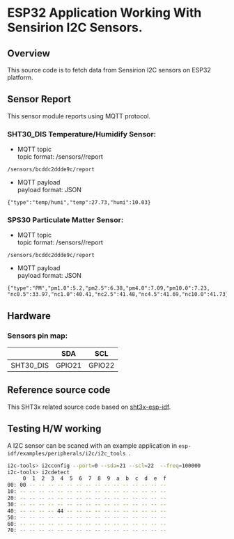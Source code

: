 # ESP32 Application Working With Sensirion I2C Sensors.

## Overview

This source code is to fetch data from Sensirion I2C sensors on ESP32 platform.

## Sensor Report

This sensor module reports using MQTT protocol.

### SHT30_DIS Temperature/Humidify Sensor:
- MQTT topic  
  topic format: /sensors/<MAC address>/report
```
/sensors/bcddc2ddde9c/report
```
- MQTT payload  
  payload format: JSON
```
{"type":"temp/humi","temp":27.73,"humi":10.03}
```

### SPS30 Particulate Matter Sensor:
- MQTT topic  
  topic format: /sensors/<MAC address>/report
```
/sensors/bcddc2ddde9c/report
```
- MQTT payload  
  payload format: JSON
```
{"type":"PM","pm1.0":5.2,"pm2.5":6.38,"pm4.0":7.09,"pm10.0":7.23,
"nc0.5":33.97,"nc1.0":40.41,"nc2.5":41.48,"nc4.5":41.69,"nc10.0":41.73}
```

## Hardware

### Sensors pin map:

|                  | SDA    | SCL    |
| ---------------- | ------ | ------ |
| SHT30_DIS        | GPIO21 | GPIO22 |

## Reference source code

This SHT3x related source code based on 
[sht3x-esp-idf](https://github.com/gschorcht/sht3x-esp-idf).

## Testing H/W working

A I2C sensor can be scaned with an example application in `esp-idf/examples/peripherals/i2c/i2c_tools `.

```bash
i2c-tools> i2cconfig --port=0 --sda=21 --scl=22  --freq=100000
i2c-tools> i2cdetect
     0  1  2  3  4  5  6  7  8  9  a  b  c  d  e  f
00: 00 -- -- -- -- -- -- -- -- -- -- -- -- -- -- -- 
10: -- -- -- -- -- -- -- -- -- -- -- -- -- -- -- -- 
20: -- -- -- -- -- -- -- -- -- -- -- -- -- -- -- -- 
30: -- -- -- -- -- -- -- -- -- -- -- -- -- -- -- -- 
40: -- -- -- -- 44 -- -- -- -- -- -- -- -- -- -- -- 
50: -- -- -- -- -- -- -- -- -- -- -- -- -- -- -- -- 
60: -- -- -- -- -- -- -- -- -- -- -- -- -- -- -- -- 
70: -- -- -- -- -- -- -- -- -- -- -- -- -- -- -- -- 
```
